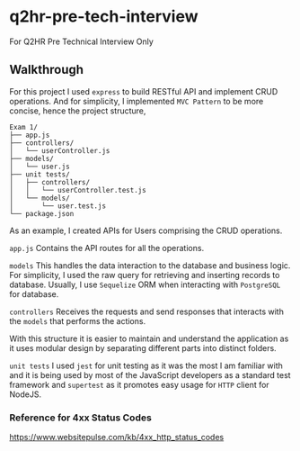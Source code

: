 # q2hr-pre-tech-interview
For Q2HR Pre Technical Interview Only

## Walkthrough

For this project I used ```express``` to build RESTful API and implement CRUD operations.
And for simplicity, I implemented ```MVC Pattern``` to be more concise, hence the project structure,

```
Exam 1/
├── app.js
├── controllers/
│   └── userController.js
├── models/
│   └── user.js
├── unit tests/
│   ├── controllers/
│   │   └── userController.test.js
│   └── models/
│       └── user.test.js
└── package.json
```

As an example, I created APIs for Users comprising the CRUD operations.

```app.js```
Contains the API routes for all the operations.

```models```
This handles the data interaction to the database and business logic.
For simplicity, I used the raw query for retrieving and inserting records to database.
Usually, I use ```Sequelize``` ORM when interacting with ```PostgreSQL``` for database.

```controllers```
Receives the requests and send responses that interacts with the ```models``` that performs the actions.

With this structure it is easier to maintain and understand the application as it uses modular design by separating different parts into distinct folders.

```unit tests```
I used ```jest``` for unit testing as it was the most I am familiar with and it is being used by most of the JavaScript developers as a standard test framework and ```supertest``` as it promotes easy usage for ```HTTP``` client for NodeJS.

### Reference for 4xx Status Codes
https://www.websitepulse.com/kb/4xx_http_status_codes